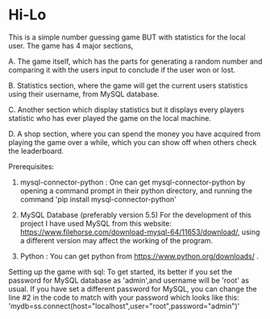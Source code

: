 # Hi-Lo 

This is a simple number guessing game BUT with statistics for the local user. The game has 4 major sections, 

A. The game itself, which has the parts for generating a random number and comparing it with the users input to conclude if the user won or lost.

B. Statistics section, where the game will get the current users statistics using their username, from MySQL database.

C. Another section which display statistics but it displays every players statistic who has ever played the game on the local machine.

D. A shop section, where you can spend the money you have acquired from playing the game over a while, which you can show off when others check the leaderboard.





Prerequisites:
1. mysql-connector-python :
One can get mysql-connector-python by opening a command prompt in their python directory, and running the command 'pip install mysql-connector-python'

2. MySQL Database (preferably version 5.5) 
For the development of this project I have used MySQL from this website: https://www.filehorse.com/download-mysql-64/11653/download/, using a different version may affect the working of the program.

4. Python : You can get python from https://www.python.org/downloads/ .

Setting up the game with sql:
To get started, its better if you set the password for MySQL database as 'admin',and username will be 'root' as usual. If you have set a different password for MySQL, you can 
change the line #2 in the code to match with your password which looks like this: 'mydb=ss.connect(host="localhost",user="root",password="admin")'
